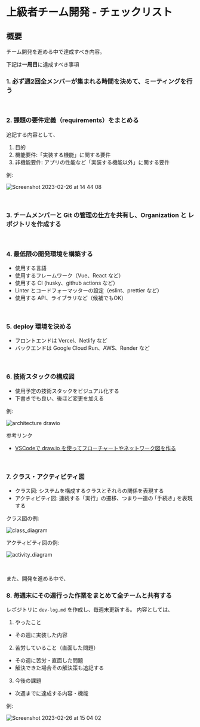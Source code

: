 # 上級者チーム開発 - チェックリスト

## 概要
チーム開発を進める中で達成すべき内容。

下記は**一周目**に達成すべき事項
### 1. 必ず週2回全メンバーが集まれる時間を決めて、ミーティングを行う

<br />

### 2. 課題の要件定義（requirements）をまとめる
追記する内容として、
1. 目的
2. 機能要件:「実装する機能」に関する要件
3. 非機能要件: アプリの性能など「実装する機能以外」に関する要件

例:

![Screenshot 2023-02-26 at 14 44 08](https://user-images.githubusercontent.com/45121253/221394469-798c80fb-bbba-4164-97f5-523dbf77ccd5.png)

<br />

### 3. チームメンバーと Git の[管理の仕方](https://github.com/recursion-team-v/team-v-devlog/blob/main/github_tutorial.md)を共有し、Organization と レポジトリを作成する

<br />

### 4. 最低限の開発環境を構築する
- 使用する言語
- 使用するフレームワーク（Vue、React など）
- 使用する CI (husky、github actions など）
- Linter とコードフォーマッターの設定（eslint、prettier など）
- 使用する API、ライブラリなど（候補でもOK）

<br />

### 5. deploy 環境を決める
- フロントエンドは Vercel、Netlify など
- バックエンドは Google Cloud Run、AWS、Render など

<br />

### 6. 技術スタックの構成図
- 使用予定の技術スタックをビジュアル化する
- 下書きでも良い、後ほど変更を加える

例:

![architecture drawio](https://user-images.githubusercontent.com/45121253/221457716-2e6b952d-7d92-49be-9c02-538d7969d1f7.png)

参考リンク
- [VSCodeで draw.io を使ってフローチャートやネットワーク図を作る](https://qiita.com/riku-shiru/items/5ab7c5aecdfea323ec4e)

<br />

### 7. クラス・アクティビティ図
- クラス図: システムを構成するクラスとそれらの関係を表現する
- アクティビティ図: 連続する「実行」の遷移、つまり一連の ｢手続き｣ を表現する

クラス図の例:

![class_diagram](https://user-images.githubusercontent.com/45121253/223355327-e679bc24-bd5e-4830-833c-8ffb70f203c9.png)

アクティビティ図の例:

![activity_diagram](https://user-images.githubusercontent.com/45121253/223055482-8b875d4f-0632-4778-8b7c-0ebae904e3b5.png)

<br />

また、開発を進める中で、
### 8. 毎週末にその週行った作業をまとめて全チームと共有する
レポジトリに ```dev-log.md``` を作成し、毎週末更新する。
内容としては、
1. やったこと
 - その週に実装した内容
2. 苦労していること（直面した問題）
 - その週に苦労・直面した問題
 - 解決できた場合その解決策も追記する
3. 今後の課題
 - 次週までに達成する内容・機能

例:

![Screenshot 2023-02-26 at 15 04 02](https://user-images.githubusercontent.com/45121253/221395047-6684e758-501a-4fbd-ac88-791fb3f054f4.png)
